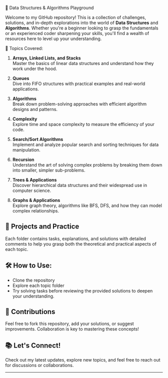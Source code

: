 
 🚀 Data Structures & Algorithms Playground 

Welcome to my GitHub repository! This is a collection of challenges, solutions, and in-depth explorations into the world of **Data Structures** and **Algorithms**. Whether you're a beginner looking to grasp the fundamentals or an experienced coder sharpening your skills, you'll find a wealth of resources here to level up your understanding. 

 🌟 Topics Covered:

1. **Arrays, Linked Lists, and Stacks**  
   Master the basics of linear data structures and understand how they work under the hood.
   
2. **Queues**  
   Dive into FIFO structures with practical examples and real-world applications.

3. **Algorithms**  
   Break down problem-solving approaches with efficient algorithm designs and patterns.

4. **Complexity**  
   Explore time and space complexity to measure the efficiency of your code.

5. **Search/Sort Algorithms**  
   Implement and analyze popular search and sorting techniques for data manipulation.

6. **Recursion**  
   Understand the art of solving complex problems by breaking them down into smaller, simpler sub-problems.

7. **Trees & Applications**  
   Discover hierarchical data structures and their widespread use in computer science.

8. **Graphs & Applications**  
   Explore graph theory, algorithms like BFS, DFS, and how they can model complex relationships.

## 🚧 Projects and Practice
Each folder contains tasks, explanations, and solutions with detailed comments to help you grasp both the theoretical and practical aspects of each topic. 

## 🛠️ How to Use:
- Clone the repository
- Explore each topic folder
- Try solving tasks before reviewing the provided solutions to deepen your understanding.

## 🤝 Contributions
Feel free to fork this repository, add your solutions, or suggest improvements. Collaboration is key to mastering these concepts!

## 📚 Let's Connect!
Check out my latest updates, explore new topics, and feel free to reach out for discussions or collaborations. 

---

